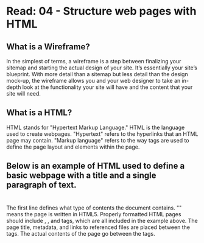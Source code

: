 # Read: 04 - Structure web pages with HTML

## What is a Wireframe?

In the simplest of terms, a wireframe is a step between finalizing your sitemap and starting the actual design of your site. It’s essentially your site’s blueprint. With more detail than a sitemap but less detail than the design mock-up, the wireframe allows you and your web designer to take an in-depth look at the functionality your site will have and the content that your site will need.

## What is a HTML?

HTML stands for "Hypertext Markup Language." HTML is the language used to create webpages. "Hypertext" refers to the hyperlinks that an HTML page may contain. "Markup language" refers to the way tags are used to define the page layout and elements within the page.

## Below is an example of HTML used to define a basic webpage with a title and a single paragraph of text.

<!DOCTYPE html>
<html>
<head>
<title></title>
</head>
<body>
<h1></h1>
</body>
</html>

The first line defines what type of contents the document contains. "<!doctype html>" means the page is written in HTML5. Properly formatted HTML pages should include <html>, <head>, and <body> tags, which are all included in the example above. The page title, metadata, and links to referenced files are placed between the <head> tags. The actual contents of the page go between the <body> tags.


